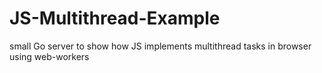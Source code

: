 # JS-Multithread-Example
small Go server to show how JS implements multithread tasks in browser using web-workers
